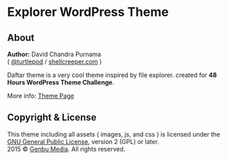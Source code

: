 # Explorer WordPress Theme

## About

**Author:** David Chandra Purnama <br/>
( [@turtlepod](http://twitter.com/turtlepod) / [shellcreeper.com](http://shellcreeper.com/) )

Daftar theme is a very cool theme inspired by file explorer. created for **48 Hours WordPress Theme Challenge**.

More info: [Theme Page](http://genbutheme.com/themes/explorer/)

## Copyright & License

This theme including all assets ( images, js, and css ) is licensed under the [GNU General Public License](http://www.gnu.org/licenses/old-licenses/gpl-2.0.html), version 2 (GPL) or later.<br/>
2015 © [Genbu Media](http://genbu.me/). All rights reserved.
